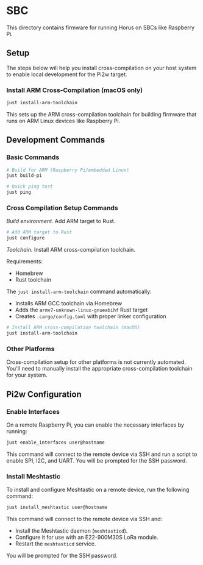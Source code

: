 # SBC
This directory contains firmware for running Horus on SBCs like Raspberry Pi.

## Setup
The steps below will help you install cross-compilation on your host system to enable local development for the Pi2w target.

### Install ARM Cross-Compilation (macOS only)

```bash
just install-arm-toolchain
```

This sets up the ARM cross-compilation toolchain for building firmware that runs on ARM Linux devices like Raspberry Pi.

## Development Commands

### Basic Commands

```bash
# Build for ARM (Raspberry Pi/embedded Linux)
just build-pi

# Quick ping test
just ping
```

### Cross Compilation Setup Commands

*Build environment.* Add ARM target to Rust.
```bash
# Add ARM target to Rust
just configure
```

*Toolchain.* Install ARM cross-compilation toolchain.

Requirements:
- Homebrew
- Rust toolchain

The `just install-arm-toolchain` command automatically:
- Installs ARM GCC toolchain via Homebrew
- Adds the `armv7-unknown-linux-gnueabihf` Rust target
- Creates `.cargo/config.toml` with proper linker configuration


```bash
# Install ARM cross-compilation toolchain (macOS)
just install-arm-toolchain
```

### Other Platforms

Cross-compilation setup for other platforms is not currently automated. You'll need to manually install the appropriate cross-compilation toolchain for your system.


## Pi2w Configuration

### Enable Interfaces

On a remote Raspberry Pi, you can enable the necessary interfaces by running:

```bash
just enable_interfaces user@hostname
```

This command will connect to the remote device via SSH and run a script to enable SPI, I2C, and UART. You will be prompted for the SSH password.

### Install Meshtastic

To install and configure Meshtastic on a remote device, run the following command:

```bash
just install_meshtastic user@hostname
```

This command will connect to the remote device via SSH and:
- Install the Meshtastic daemon (`meshtasticd`).
- Configure it for use with an E22-900M30S LoRa module.
- Restart the `meshtasticd` service.

You will be prompted for the SSH password.

